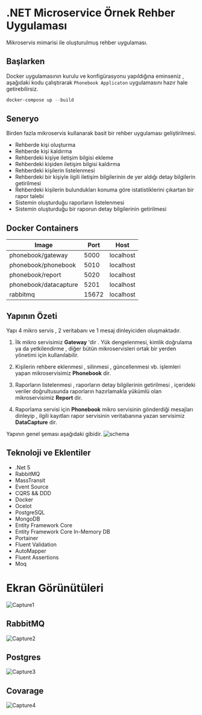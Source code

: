 # .NET Microservice Örnek Rehber Uygulaması

Mikroservis mimarisi ile oluşturulmuş rehber uygulaması.

## Başlarken

Docker uygulamasının kurulu ve konfigürasyonu yapıldığına eminseniz , aşağıdaki kodu çalıştırarak `Phonebook Applicaton` uygulamasını hazır hale getirebilirsiz. 

```powershell
docker-compose up --build
```

## Seneryo

Birden fazla mikroservis kullanarak basit bir rehber uygulaması geliştirilmesi.

- Rehberde kişi oluşturma
- Rehberde kişi kaldırma
- Rehberdeki kişiye iletişim bilgisi ekleme
- Rehberdeki kişiden iletişim bilgisi kaldırma
- Rehberdeki kişilerin listelenmesi
- Rehberdeki bir kişiyle ilgili iletişim bilgilerinin de yer aldığı detay bilgilerin getirilmesi
- Rehberdeki kişilerin bulundukları konuma göre istatistiklerini çıkartan bir rapor talebi
- Sistemin oluşturduğu raporların listelenmesi
- Sistemin oluşturduğu bir raporun detay bilgilerinin getirilmesi



## Docker Containers

| Image   | Port  | Host   | 
|---|---|---|
|  phonebook/gateway |  5000 | localhost  |
|  phonebook/phonebook | 5010  | localhost  |
|  phonebook/report | 5020  | localhost  |
|  phonebook/datacapture | 5201  | localhost  |
|  rabbitmq | 15672  | localhost  |


## Yapının Özeti 


Yapı 4 mikro servis , 2 veritabanı ve 1 mesaj dinleyiciden oluşmaktadır. 

1. İlk mikro servisimiz **Gateway** 'dir . Yük dengelenmesi, kimlik doğrulama ya da yetkilendirme , diğer bütün mikroservisleri ortak bir yerden yönetimi için kullanılabilir. 

2.  Kişilerin rehbere eklenmesi , silinmesi , güncellenmesi vb. işlemleri yapan mikroservisimiz **Phonebook** dir.

3.  Raporların listelenmesi , raporların detay bilgilerinin getirilmesi , içerideki veriler doğrultusunda raporların hazırlamakla yükümlü olan   mikroservisimiz **Report** dir.

4.  Raporlama servisi için **Phonebook** mikro servisinin gönderdiği mesajları dinleyip , ilgili kayıtları rapor servisinin veritabanına yazan servisimiz **DataCapture** dir.
    

Yapının genel şeması aşağıdaki gibidir.
![schema](https://user-images.githubusercontent.com/88135079/147427722-061c320f-8e99-4d27-aba5-66ef6c5a6dcd.PNG)


## Teknoloji ve Eklentiler 

- .Net 5
- RabbitMQ
- MassTransit
- Event Source
- CQRS && DDD
- Docker
- Ocelot
- PostgreSQL
- MongoDB
- Entity Framework Core
- Entity Framework Core In-Memory DB
- Portainer
- Fluent Validation
- AutoMapper
- Fluent Assertions
- Moq

# Ekran Görünütüleri 
![Capture1](https://user-images.githubusercontent.com/88135079/147427777-859df46e-8464-403d-9c97-e727bea52340.PNG)


## RabbitMQ
![Capture2](https://user-images.githubusercontent.com/88135079/147427783-a8360838-2f54-451b-bd3b-27872ad8ebf7.PNG)


## Postgres
![Capture3](https://user-images.githubusercontent.com/88135079/147427791-0d52619c-4896-4928-90a5-14909d8424af.PNG)


## Covarage
![Capture4](https://user-images.githubusercontent.com/88135079/147427792-f4f83d80-5919-4b8b-9c68-4f79b5f1a2a3.PNG)



